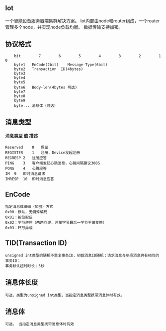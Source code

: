 ## Iot 

一个智能设备服务器端集群解决方案。
Iot内部由node和router组成，一个router管理多个node，并实现node负载均衡。
数据传输支持加密。

协议格式
------------
```
	bit        7        6        5        4        3        2        1       0
	byte1	EnCode(2bit)	Message-Type(6bit)
	byte2	Transaction  ID(4bytes)
	byte3	
	byte4	
	byte5	
	byte6	Body-len(4bytes 可选)
	byte7	
	byte8	
	byte9	
	byte...	消息体（可选）
```

消息类型
-------------
#### 消息类型	值	描述
	Reserved	0	保留
	REGISTER	1	注册，Device发起注册
	REGRESP	2	注册应答
	PING	3	客户端发起心跳消息，心跳间隔建议300S
	PONG	4	心跳应答
	IM	9	即时消息请求
	IMRESP	10	即时消息应答
EnCode
-------------
	指定消息体编码（加密）方式
	0x00：默认，无特殊编码
	0x01：按位取反
	0x02：字节逆序（两两互逆，若单字节最后一字节不做变换）
	0x03：环形异或
	
TID(Transaction ID)
-------------
	unsigned int类型的随机不重复事务ID，初始消息ID随机；请求消息与响应消息拥有相同的事务ID；
	事务默认超时时长：5秒

消息体长度
-------------
	可选，类型为unsigned int类型，当指定消息类型携带消息体时有效。

消息体
-------------
	可选， 当指定消息类型携带消息体时有效
